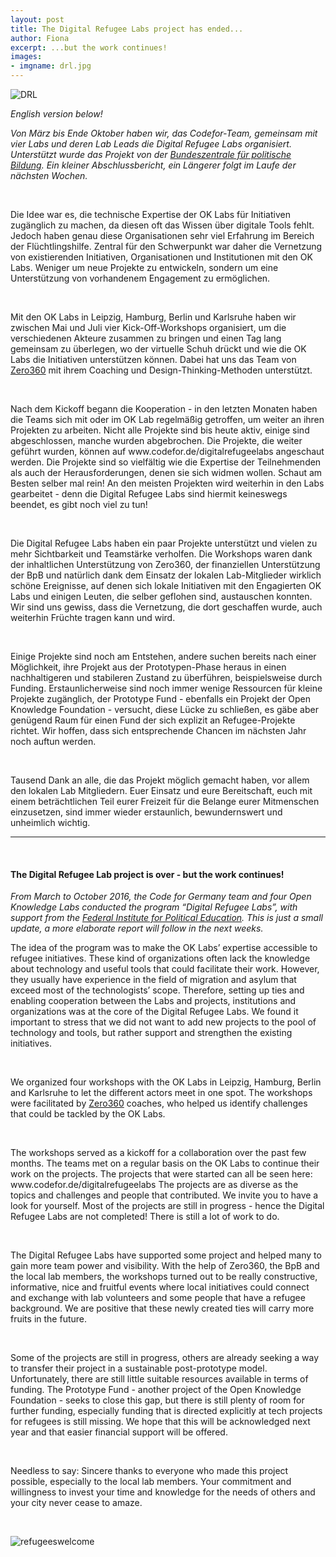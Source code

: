 ```yaml
---
layout: post
title: The Digital Refugee Labs project has ended...
author: Fiona
excerpt: ...but the work continues!
images:
- imgname: drl.jpg
---
```


![DRL](/blog/drl.jpg)

*English version below!*

<p><i>Von März bis Ende Oktober haben wir, das Codefor-Team, gemeinsam mit vier Labs und deren Lab Leads die Digital Refugee Labs organisiert. Unterstützt wurde das Projekt von der <a href="http://bpb.de">Bundeszentrale für politische Bildung</a>. Ein kleiner Abschlussbericht, ein Längerer folgt im Laufe der nächsten Wochen.</i></p><br>


<p>Die Idee war es, die technische Expertise der OK Labs für Initiativen zugänglich zu machen, da diesen oft das Wissen über digitale Tools fehlt. Jedoch haben genau diese Organisationen sehr viel Erfahrung im Bereich der Flüchtlingshilfe. Zentral für den Schwerpunkt war daher die Vernetzung von existierenden Initiativen, Organisationen und Institutionen mit den OK Labs. Weniger um neue Projekte zu entwickeln, sondern um eine Unterstützung von vorhandenem Engagement zu ermöglichen. </p><br>


<p>Mit den OK Labs in Leipzig, Hamburg, Berlin und Karlsruhe haben wir zwischen Mai und Juli vier Kick-Off-Workshops organisiert, um die verschiedenen Akteure zusammen zu bringen und einen Tag lang gemeinsam zu überlegen, wo der virtuelle Schuh drückt und wie die OK Labs die Initiativen unterstützen können. Dabei hat uns das Team von <a href="http://zero360innovation.com">Zero360</a> mit ihrem Coaching und Design-Thinking-Methoden unterstützt.</p><br>


<p>Nach dem Kickoff begann die Kooperation - in den letzten Monaten haben die Teams sich mit oder im OK Lab regelmäßig getroffen, um weiter an ihren Projekten zu arbeiten. Nicht alle Projekte sind bis heute aktiv, einige sind abgeschlossen, manche wurden abgebrochen. Die Projekte, die weiter geführt wurden, können auf www.codefor.de/digitalrefugeelabs angeschaut werden. Die Projekte sind so vielfältig wie die Expertise der Teilnehmenden als auch der Herausforderungen, denen sie sich widmen wollen. Schaut am Besten selber mal rein! An den meisten Projekten wird weiterhin in den Labs gearbeitet - denn die Digital Refugee Labs sind hiermit keineswegs beendet, es gibt noch viel zu tun!</p><br>


<p>Die Digital Refugee Labs haben ein paar Projekte unterstützt und vielen zu mehr Sichtbarkeit und Teamstärke verholfen. Die Workshops waren dank der inhaltlichen Unterstützung von Zero360, der finanziellen Unterstützung der BpB und natürlich dank dem Einsatz der lokalen Lab-Mitglieder wirklich schöne Ereignisse, auf denen sich lokale Initiativen mit den Engagierten OK Labs und einigen Leuten, die selber geflohen sind, austauschen konnten. Wir sind uns gewiss, dass die Vernetzung, die dort geschaffen wurde, auch weiterhin Früchte tragen kann und wird.</p><br>


<p>Einige Projekte sind noch am Entstehen, andere suchen bereits nach einer Möglichkeit, ihre Projekt aus der Prototypen-Phase heraus in einen nachhaltigeren und stabileren Zustand zu überführen, beispielsweise durch Funding. Erstaunlicherweise sind noch immer wenige Ressourcen für kleine Projekte zugänglich, der Prototype Fund - ebenfalls ein Projekt der Open Knowledge Foundation - versucht, diese Lücke zu schließen, es gäbe aber genügend Raum für einen Fund der sich explizit an Refugee-Projekte richtet. Wir hoffen, dass sich entsprechende Chancen im nächsten Jahr noch auftun werden.</p> <br>



Tausend Dank an alle, die das Projekt möglich gemacht haben, vor allem den lokalen Lab Mitgliedern. Euer Einsatz und eure Bereitschaft, euch mit einem beträchtlichen Teil eurer Freizeit für die Belange eurer Mitmenschen einzusetzen, sind immer wieder erstaunlich, bewundernswert und unheimlich wichtig.



<hr>
<br>

<h4>The Digital Refugee Lab project is over - but the work continues! </h4>


<i>From March to October 2016, the Code for Germany team and four Open Knowledge Labs conducted the program “Digital Refugee Labs”, with support from the <a href="http://bpb.de">Federal Institute for Political Education</a>. This is just a small update, a more elaborate report will follow in the next weeks.</i><br>


<p>The idea of the program was to make the OK Labs’ expertise accessible to refugee initiatives. These kind of organizations often lack the knowledge about technology and useful tools that could facilitate their work. However, they usually have experience in the field of migration and asylum that exceed most of the technologists’ scope.
Therefore, setting up ties and enabling cooperation between the Labs and projects, institutions and organizations was at the core of the Digital Refugee Labs. We found it important to stress that we did not want to add new projects to the pool of technology and tools, but rather support and strengthen the existing initiatives. </p><br>


<p>We organized four workshops with the OK Labs in Leipzig, Hamburg, Berlin and Karlsruhe to let the different actors meet in one spot. The workshops were facilitated by <a href="http://zero360innovation.com">Zero360</a> coaches, who helped us identify challenges that could be tackled by the OK Labs. </p><br>


<p>The workshops served as a kickoff for a collaboration over the past few months. The teams met on a regular basis on the OK Labs to continue their work on the projects. The projects that were started can all be seen here: www.codefor.de/digitalrefugeelabs
The projects are as diverse as the topics and challenges and people that contributed. We invite you to have a look for yourself. Most of the projects are still in progress - hence the Digital Refugee Labs are not completed! There is still a lot of work to do.</p><br>


<p>The Digital Refugee Labs have supported some project and helped many to gain more team power and visibility. With the help of Zero360, the BpB and the local lab members, the workshops turned out to be really constructive, informative, nice and fruitful events where local initiatives could connect and exchange with lab volunteers and some people that have a refugee background. We are positive that these newly created ties will carry more fruits in the future.</p><br>


<p>Some of the projects are still in progress, others are already seeking a way to transfer their project in a sustainable post-prototype model. Unfortunately, there are still little suitable resources available in terms of funding. The Prototype Fund - another project of the Open Knowledge Foundation - seeks to close this gap, but there is still plenty of room for further funding, especially funding that is directed explicitly at tech projects for refugees is still missing. We hope that this will be acknowledged next year and that easier financial support will be offered. </p><br>


<p>Needless to say: Sincere thanks to everyone who made this project possible, especially to the local lab members. Your commitment and willingness to invest your time and knowledge for the needs of others and your city never cease to amaze.</p> <br>




![refugeeswelcome](/blog/refugees-welcome.png)
